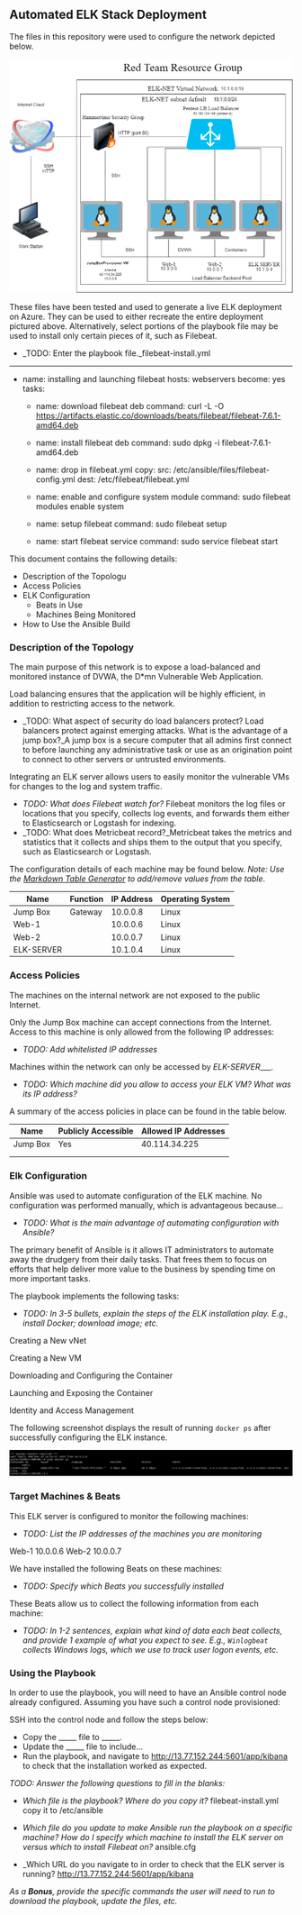 ## Automated ELK Stack Deployment

The files in this repository were used to configure the network depicted below.

![TODO: Update the path with the name of your diagram](Pictures/Diagram.png)

These files have been tested and used to generate a live ELK deployment on Azure. They can be used to either recreate the entire deployment pictured above. Alternatively, select portions of the playbook file may be used to install only certain pieces of it, such as Filebeat.

  - _TODO: Enter the playbook file._filebeat-install.yml
---
- name: installing and launching filebeat
  hosts: webservers
  become: yes
  tasks:

  - name: download filebeat deb
    command: curl -L -O https://artifacts.elastic.co/downloads/beats/filebeat/filebeat-7.6.1-amd64.deb

  - name: install filebeat deb
    command: sudo dpkg -i filebeat-7.6.1-amd64.deb

  - name: drop in filebeat.yml
    copy:
      src: /etc/ansible/files/filebeat-config.yml
      dest: /etc/filebeat/filebeat.yml

  - name: enable and configure system module
    command: sudo filebeat modules enable system

  - name: setup filebeat
    command: sudo filebeat setup

  - name: start filebeat service
    command: sudo service filebeat start

This document contains the following details:
- Description of the Topologu
- Access Policies
- ELK Configuration
  - Beats in Use
  - Machines Being Monitored
- How to Use the Ansible Build


### Description of the Topology

The main purpose of this network is to expose a load-balanced and monitored instance of DVWA, the D*mn Vulnerable Web Application.

Load balancing ensures that the application will be highly efficient, in addition to restricting access to the network.
- _TODO: What aspect of security do load balancers protect? Load balancers protect against emerging attacks. What is the advantage of a jump box?_A jump box is a secure computer that all admins first connect to before launching any administrative task or use as an origination point to connect to other servers or untrusted environments.

Integrating an ELK server allows users to easily monitor the vulnerable VMs for changes to the log and system traffic.
- _TODO: What does Filebeat watch for?_ Filebeat monitors the log files or locations that you specify, collects log events, and forwards them either to Elasticsearch or Logstash for indexing.
- _TODO: What does Metricbeat record?_Metricbeat takes the metrics and statistics that it collects and ships them to the output that you specify, such as Elasticsearch or Logstash.

The configuration details of each machine may be found below.
_Note: Use the [Markdown Table Generator](http://www.tablesgenerator.com/markdown_tables) to add/remove values from the table_.

| Name           | Function | IP Address | Operating System |
|----------      |----------|------------|------------------|
| Jump Box       | Gateway  | 10.0.0.8   | Linux            |
| Web-1          |          | 10.0.0.6   | Linux            |
| Web-2          |          | 10.0.0.7   | Linux            |
| ELK-SERVER     |          | 10.1.0.4   | Linux            |

### Access Policies

The machines on the internal network are not exposed to the public Internet. 

Only the Jump Box machine can accept connections from the Internet. Access to this machine is only allowed from the following IP addresses:
- _TODO: Add whitelisted IP addresses_

Machines within the network can only be accessed by _ELK-SERVER____.
- _TODO: Which machine did you allow to access your ELK VM? What was its IP address?_

A summary of the access policies in place can be found in the table below.

| Name     | Publicly Accessible | Allowed IP Addresses |
|----------|---------------------|----------------------|
| Jump Box | Yes                 |      40.114.34.225   |
|          |                     |                      |
|          |                     |                      |

### Elk Configuration

Ansible was used to automate configuration of the ELK machine. No configuration was performed manually, which is advantageous because...
- _TODO: What is the main advantage of automating configuration with Ansible?_ 

The primary benefit of Ansible is it allows IT administrators to automate away the drudgery from their daily tasks. That frees them to focus on efforts that help deliver more value to the business by spending time on more important tasks.

The playbook implements the following tasks:
- _TODO: In 3-5 bullets, explain the steps of the ELK installation play. E.g., install Docker; download image; etc._

Creating a New vNet

Creating a New VM

Downloading and Configuring the Container

Launching and Exposing the Container

Identity and Access Management



The following screenshot displays the result of running `docker ps` after successfully configuring the ELK instance.

![TODO: Update the path with the name of your screenshot of docker ps output](Pictures/docker_ps_output.png)

### Target Machines & Beats
This ELK server is configured to monitor the following machines:
- _TODO: List the IP addresses of the machines you are monitoring_

Web-1 10.0.0.6
Web-2 10.0.0.7

We have installed the following Beats on these machines:
- _TODO: Specify which Beats you successfully installed_

These Beats allow us to collect the following information from each machine:
- _TODO: In 1-2 sentences, explain what kind of data each beat collects, and provide 1 example of what you expect to see. E.g., `Winlogbeat` collects Windows logs, which we use to track user logon events, etc._

### Using the Playbook
In order to use the playbook, you will need to have an Ansible control node already configured. Assuming you have such a control node provisioned: 

SSH into the control node and follow the steps below:
- Copy the _____ file to _____.
- Update the _____ file to include...
- Run the playbook, and navigate to http://13.77.152.244:5601/app/kibana to check that the installation worked as expected.

_TODO: Answer the following questions to fill in the blanks:_
- _Which file is the playbook? Where do you copy it?_  filebeat-install.yml copy it to /etc/ansible

- _Which file do you update to make Ansible run the playbook on a specific machine? How do I specify which machine to install the ELK server on versus which to install Filebeat on?_  ansible.cfg 
- _Which URL do you navigate to in order to check that the ELK server is running? http://13.77.152.244:5601/app/kibana

_As a **Bonus**, provide the specific commands the user will need to run to download the playbook, update the files, etc._
